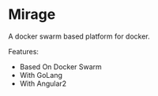 # Mirage

A docker swarm based platform for docker.

Features:
- Based On Docker Swarm
- With GoLang
- With Angular2